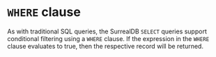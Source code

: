 # `WHERE` clause

As with traditional SQL queries, the SurrealDB `SELECT` queries support
conditional filtering using a `WHERE` clause. If the expression in the `WHERE`
clause evaluates to true, then the respective record will be returned.

